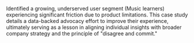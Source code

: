 Identified a growing, underserved user segment (Music learners) experiencing significant friction due to product limitations. This case study details a data-backed advocacy effort to improve their experience, ultimately serving as a lesson in aligning individual insights with broader company strategy and the principle of "disagree and commit."
